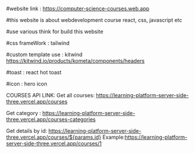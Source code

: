 #website link : https://computer-science-courses.web.app

#this website is about webdevelopment course react, css, javascript etc

#use various think for build this website

#css frameWork : tailwind

#custom template use : kitwind https://kitwind.io/products/kometa/components/headers

#toast : react hot toast

#icon : hero icon

COURSES API LINK:
Get all courses: https://learning-platform-server-side-three.vercel.app/courses

Get category : https://learning-platform-server-side-three.vercel.app/courses-categories

Get details by id: https://learning-platform-server-side-three.vercel.app/courses/${params.id}
Example:https://learning-platform-server-side-three.vercel.app/courses/1
